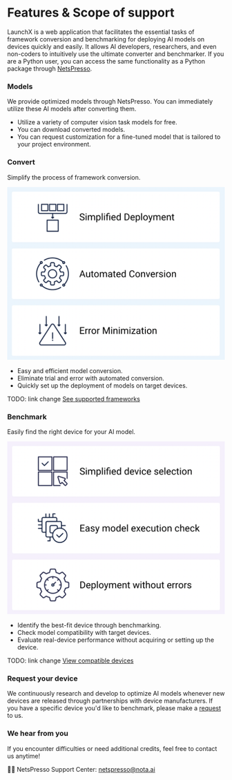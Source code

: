# Features & Scope of support

LaunchX is a web application that facilitates the essential tasks of framework conversion and benchmarking for deploying AI models on devices quickly and easily. It allows AI developers, researchers, and even non-coders to intuitively use the ultimate converter and benchmarker. If you are a Python user, you can access the same functionality as a Python package through [NetsPresso](https://github.com/Nota-NetsPresso/PyNetsPresso).

### Models

We provide optimized models through NetsPresso. You can immediately utilize these AI models after converting them.

- Utilize a variety of computer vision task models for free.
- You can download converted models.
- You can request customization for a fine-tuned model that is tailored to your project environment.

### Convert

Simplify the process of framework conversion.

![launchX_convert.png](https://github.com/cbpark-nota/cbpark-nota/blob/gh-pages/docs/assets/images/launchx_convert.png)

- Easy and efficient model conversion.
- Eliminate trial and error with automated conversion.
- Quickly set up the deployment of models on target devices.

TODO: link change
[See supported frameworks](https://docs.netspresso.ai/docs/compatible-model-scope#benchmark)

### Benchmark

Easily find the right device for your AI model.

![launchx_benchmark.png](https://github.com/cbpark-nota/cbpark-nota/blob/gh-pages/docs/assets/images/launchx_benchmark.png)

- Identify the best-fit device through benchmarking.
- Check model compatibility with target devices.
- Evaluate real-device performance without acquiring or setting up the device.

TODO: link change
[View compatible devices](https://docs.netspresso.ai/docs/compatible-model-scope#benchmark)

### Request your device

We continuously research and develop to optimize AI models whenever new devices are released through partnerships with device manufacturers. If you have a specific device you'd like to benchmark, please make a [request](https://notaai.typeform.com/to/n6yVxFov?typeform-source=launchx.netspresso.ai) to us.

### We hear from you

If you encounter difficulties or need additional credits, feel free to contact us anytime!

👨‍💻 NetsPresso Support Center: [netspresso@nota.ai](https://notaai.typeform.com/to/ZGhpfiwd)